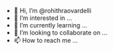 - 👋 Hi, I’m @rohithraovardelli
- 👀 I’m interested in ...
- 🌱 I’m currently learning ...
- 💞️ I’m looking to collaborate on ...
- 📫 How to reach me ...


